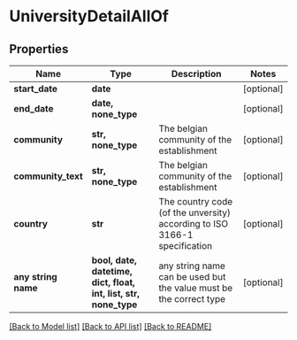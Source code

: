# UniversityDetailAllOf


## Properties
Name | Type | Description | Notes
------------ | ------------- | ------------- | -------------
**start_date** | **date** |  | [optional] 
**end_date** | **date, none_type** |  | [optional] 
**community** | **str, none_type** | The belgian community of the establishment | [optional] 
**community_text** | **str, none_type** | The belgian community of the establishment | [optional] 
**country** | **str** | The country code (of the unversity) according to ISO 3166-1 specification | [optional] 
**any string name** | **bool, date, datetime, dict, float, int, list, str, none_type** | any string name can be used but the value must be the correct type | [optional]

[[Back to Model list]](../README.md#documentation-for-models) [[Back to API list]](../README.md#documentation-for-api-endpoints) [[Back to README]](../README.md)



